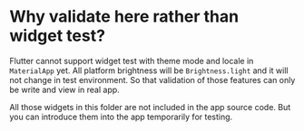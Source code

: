 # Why validate here rather than widget test?

Flutter cannot support widget test with theme mode and locale in `MaterialApp`
yet. All platform brightness will be `Brightness.light` and it will not change
in test environment. So that validation of those features can only be write and
view in real app.

All those widgets in this folder are not included in the app source code. But
you can introduce them into the app temporarily for testing.

